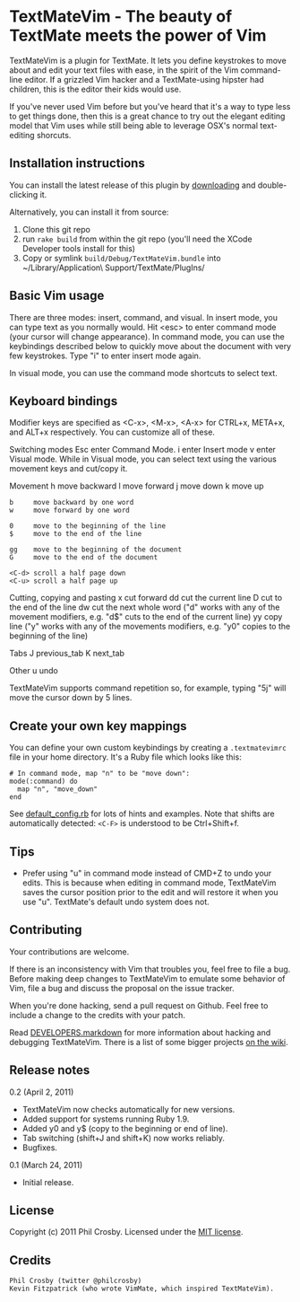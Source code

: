 TextMateVim - The beauty of TextMate meets the power of Vim
===========================================================

TextMateVim is a plugin for TextMate. It lets you define keystrokes to move about and edit your text files with ease, in the spirit of the Vim command-line editor. If a grizzled Vim hacker and a TextMate-using hipster had children, this is the editor their kids would use.

If you've never used Vim before but you've heard that it's a way to type less to get things done, then this is a great chance to try out the elegant editing model that Vim uses while still being able to leverage OSX's normal text-editing shorcuts.

Installation instructions
-------------------------

You can install the latest release of this plugin by [downloading](https://github.com/downloads/philc/textmatevim/TextMateVim-0.1.tmplugin.zip) and double-clicking it.

Alternatively, you can install it from source:

1. Clone this git repo
2. run `rake build` from within the git repo (you'll need the XCode Developer tools install for this)
3. Copy or symlink `build/Debug/TextMateVim.bundle` into ~/Library/Application\ Support/TextMate/PlugIns/

Basic Vim usage
---------------
There are three modes: insert, command, and visual. In insert mode, you can type text as you normally would. Hit &lt;esc&gt; to enter command mode (your cursor will change appearance). In command mode, you can use the keybindings described below to quickly move about the document with very few keystrokes. Type "i" to enter insert mode again.

In visual mode, you can use the command mode shortcuts to select text.

Keyboard bindings
-----------------
Modifier keys are specified as &lt;C-x&gt;, &lt;M-x&gt;, &lt;A-x&gt; for CTRL+x, META+x, and ALT+x
respectively. You can customize all of these.

Switching modes
    Esc   enter Command Mode.
    i     enter Insert mode
    v     enter Visual mode. While in Visual mode, you can select text using the various movement keys and cut/copy it.

Movement
    h     move backward
    l     move forward
    j     move down
    k     move up

    b     move backward by one word
    w     move forward by one word

    0     move to the beginning of the line
    $     move to the end of the line

    gg    move to the beginning of the document
    G     move to the end of the document

    <C-d> scroll a half page down
    <C-u> scroll a half page up

Cutting, copying and pasting
    x     cut forward
    dd    cut the current line
    D     cut to the end of the line
    dw    cut the next whole word ("d" works with any of the movement modifiers,
          e.g. "d$" cuts to the end of the current line)
    yy    copy line ("y" works with any of the movements modifiers,
          e.g. "y0" copies to the beginning of the line)

Tabs
    J     previous_tab
    K     next_tab

Other
    u     undo

TextMateVim supports command repetition so, for example, typing "5j" will move the cursor down by 5 lines.

Create your own key mappings
----------------------------
You can define your own custom keybindings by creating a `.textmatevimrc` file in your home directory. It's a Ruby file which looks like this:

    # In command mode, map "n" to be "move down":
    mode(:command) do
      map "n", "move_down"
    end

See [default_config.rb](https://github.com/philc/textmatevim/blob/master/src/default_config.rb) for lots of hints and examples. Note that shifts are automatically detected: `<C-F>` is understood to be Ctrl+Shift+f.

Tips
----
* Prefer using "u" in command mode instead of CMD+Z to undo your edits. This is because when editing in command mode, TextMateVim saves the cursor position prior to the edit and will restore it when you use "u". TextMate's default undo system does not.

Contributing
------------
Your contributions are welcome.

If there is an inconsistency with Vim that troubles you, feel free to file a bug. Before making deep changes to TextMateVim to emulate some behavior of Vim, file a bug and discuss the proposal on the issue tracker.

When you're done hacking, send a pull request on Github. Feel free to include a change to the credits with your patch.

Read [DEVELOPERS.markdown](https://github.com/philc/textmatevim/blob/master/DEVELOPERS.markdown) for more information about hacking and debugging TextMateVim. There is a list of some bigger projects [on the wiki](https://github.com/philc/textmatevim/wiki).

Release notes
-------------
0.2 (April 2, 2011)

 - TextMateVim now checks automatically for new versions.
 - Added support for systems running Ruby 1.9.
 - Added y0 and y$ (copy to the beginning or end of line).
 - Tab switching (shift+J and shift+K) now works reliably.
 - Bugfixes.

0.1 (March 24, 2011)

 - Initial release.

License
-------
Copyright (c) 2011 Phil Crosby. Licensed under the [MIT license](http://www.opensource.org/licenses/mit-license.php).

Credits
-------
    Phil Crosby (twitter @philcrosby)
    Kevin Fitzpatrick (who wrote VimMate, which inspired TextMateVim).
